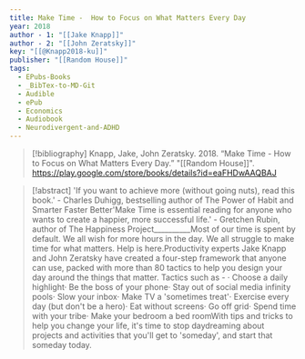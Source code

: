 ```yaml
---
title: Make Time -  How to Focus on What Matters Every Day
year: 2018
author - 1: "[[Jake Knapp]]"
author - 2: "[[John Zeratsky]]"
key: "[[@Knapp2018-ku]]"
publisher: "[[Random House]]"
tags:
  - EPubs-Books
  - _BibTex-to-MD-Git
  - Audible
  - ePub
  - Economics
  - Audiobook
  - Neurodivergent-and-ADHD
---
```


> [!bibliography]
> Knapp, Jake, John Zeratsky. 2018. “Make Time -  How to Focus on What Matters Every Day.” "[[Random House]]". https://play.google.com/store/books/details?id=eaFHDwAAQBAJ

> [!abstract]
> 'If you want to achieve more (without going nuts), read this book.' - Charles Duhigg, bestselling author of The Power of Habit and Smarter Faster Better'Make Time is essential reading for anyone who wants to create a happier, more successful life.' - Gretchen Rubin, author of The Happiness Project__________Most of our time is spent by default. We all wish for more hours in the day. We all struggle to make time for what matters. Help is here.Productivity experts Jake Knapp and John Zeratsky have created a four-step framework that anyone can use, packed with more than 80 tactics to help you design your day around the things that matter. Tactics such as - · Choose a daily highlight· Be the boss of your phone· Stay out of social media infinity pools· Slow your inbox· Make TV a 'sometimes treat'· Exercise every day (but don't be a hero)· Eat without screens· Go off grid· Spend time with your tribe· Make your bedroom a bed roomWith tips and tricks to help you change your life, it's time to stop daydreaming about projects and activities that you'll get to 'someday', and start that someday today.